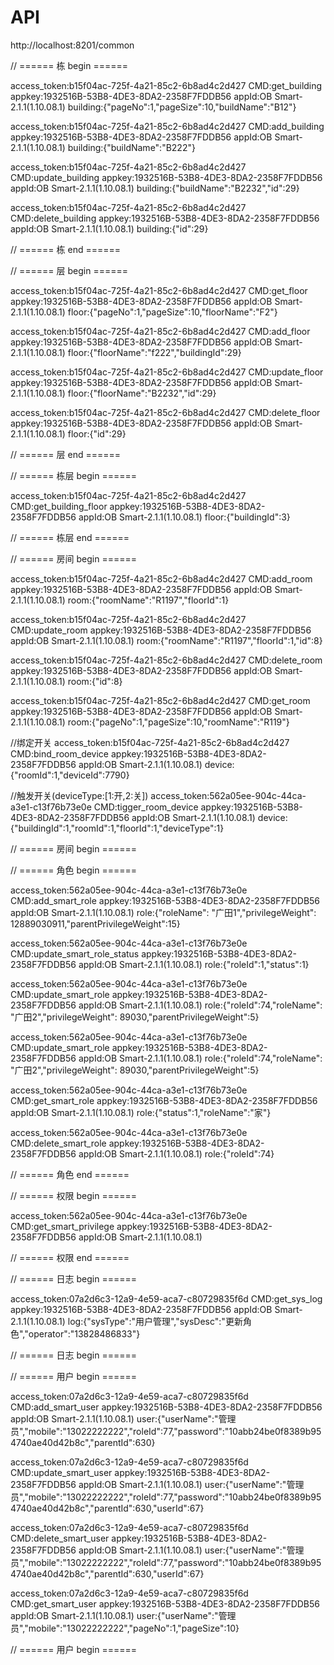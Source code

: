 # API

http://localhost:8201/common

// ====== 栋 begin ======

access_token:b15f04ac-725f-4a21-85c2-6b8ad4c2d427
CMD:get_building
appkey:1932516B-53B8-4DE3-8DA2-2358F7FDDB56
appId:OB Smart-2.1.1(1.10.08.1)
building:{"pageNo":1,"pageSize":10,"buildName":"B12"}

access_token:b15f04ac-725f-4a21-85c2-6b8ad4c2d427
CMD:add_building
appkey:1932516B-53B8-4DE3-8DA2-2358F7FDDB56
appId:OB Smart-2.1.1(1.10.08.1)
building:{"buildName":"B222"}

access_token:b15f04ac-725f-4a21-85c2-6b8ad4c2d427
CMD:update_building
appkey:1932516B-53B8-4DE3-8DA2-2358F7FDDB56
appId:OB Smart-2.1.1(1.10.08.1)
building:{"buildName":"B2232","id":29}

access_token:b15f04ac-725f-4a21-85c2-6b8ad4c2d427
CMD:delete_building
appkey:1932516B-53B8-4DE3-8DA2-2358F7FDDB56
appId:OB Smart-2.1.1(1.10.08.1)
building:{"id":29}

// ====== 栋 end ======


// ====== 层 begin ======

access_token:b15f04ac-725f-4a21-85c2-6b8ad4c2d427
CMD:get_floor
appkey:1932516B-53B8-4DE3-8DA2-2358F7FDDB56
appId:OB Smart-2.1.1(1.10.08.1)
floor:{"pageNo":1,"pageSize":10,"floorName":"F2"}

access_token:b15f04ac-725f-4a21-85c2-6b8ad4c2d427
CMD:add_floor
appkey:1932516B-53B8-4DE3-8DA2-2358F7FDDB56
appId:OB Smart-2.1.1(1.10.08.1)
floor:{"floorName":"f222","buildingId":29}

access_token:b15f04ac-725f-4a21-85c2-6b8ad4c2d427
CMD:update_floor
appkey:1932516B-53B8-4DE3-8DA2-2358F7FDDB56
appId:OB Smart-2.1.1(1.10.08.1)
floor:{"floorName":"B2232","id":29}

access_token:b15f04ac-725f-4a21-85c2-6b8ad4c2d427
CMD:delete_floor
appkey:1932516B-53B8-4DE3-8DA2-2358F7FDDB56
appId:OB Smart-2.1.1(1.10.08.1)
floor:{"id":29}

// ====== 层 end ======

// ====== 栋层 begin ======

access_token:b15f04ac-725f-4a21-85c2-6b8ad4c2d427
CMD:get_building_floor
appkey:1932516B-53B8-4DE3-8DA2-2358F7FDDB56
appId:OB Smart-2.1.1(1.10.08.1)
floor:{"buildingId":3}

// ====== 栋层 end ======

// ====== 房间 begin ======

access_token:b15f04ac-725f-4a21-85c2-6b8ad4c2d427
CMD:add_room
appkey:1932516B-53B8-4DE3-8DA2-2358F7FDDB56
appId:OB Smart-2.1.1(1.10.08.1)
room:{"roomName":"R1197","floorId":1}

access_token:b15f04ac-725f-4a21-85c2-6b8ad4c2d427
CMD:update_room
appkey:1932516B-53B8-4DE3-8DA2-2358F7FDDB56
appId:OB Smart-2.1.1(1.10.08.1)
room:{"roomName":"R1197","floorId":1,"id":8}

access_token:b15f04ac-725f-4a21-85c2-6b8ad4c2d427
CMD:delete_room
appkey:1932516B-53B8-4DE3-8DA2-2358F7FDDB56
appId:OB Smart-2.1.1(1.10.08.1)
room:{"id":8}

access_token:b15f04ac-725f-4a21-85c2-6b8ad4c2d427
CMD:get_room
appkey:1932516B-53B8-4DE3-8DA2-2358F7FDDB56
appId:OB Smart-2.1.1(1.10.08.1)
room:{"pageNo":1,"pageSize":10,"roomName":"R119"}

//绑定开关
access_token:b15f04ac-725f-4a21-85c2-6b8ad4c2d427
CMD:bind_room_device
appkey:1932516B-53B8-4DE3-8DA2-2358F7FDDB56
appId:OB Smart-2.1.1(1.10.08.1)
device:{"roomId":1,"deviceId":7790}

//触发开关(deviceType:[1:开,2:关])
access_token:562a05ee-904c-44ca-a3e1-c13f76b73e0e
CMD:tigger_room_device
appkey:1932516B-53B8-4DE3-8DA2-2358F7FDDB56
appId:OB Smart-2.1.1(1.10.08.1)
device:{"buildingId":1,"roomId":1,"floorId":1,"deviceType":1}

// ====== 房间 begin ======


// ====== 角色 begin ======

access_token:562a05ee-904c-44ca-a3e1-c13f76b73e0e
CMD:add_smart_role
appkey:1932516B-53B8-4DE3-8DA2-2358F7FDDB56
appId:OB Smart-2.1.1(1.10.08.1)
role:{"roleName": "广田1","privilegeWeight": 12889030911,"parentPrivilegeWeight":15}

access_token:562a05ee-904c-44ca-a3e1-c13f76b73e0e
CMD:update_smart_role_status
appkey:1932516B-53B8-4DE3-8DA2-2358F7FDDB56
appId:OB Smart-2.1.1(1.10.08.1)
role:{"roleId":1,"status":1}

access_token:562a05ee-904c-44ca-a3e1-c13f76b73e0e
CMD:update_smart_role
appkey:1932516B-53B8-4DE3-8DA2-2358F7FDDB56
appId:OB Smart-2.1.1(1.10.08.1)
role:{"roleId":74,"roleName": "广田2","privilegeWeight": 89030,"parentPrivilegeWeight":5}

access_token:562a05ee-904c-44ca-a3e1-c13f76b73e0e
CMD:update_smart_role
appkey:1932516B-53B8-4DE3-8DA2-2358F7FDDB56
appId:OB Smart-2.1.1(1.10.08.1)
role:{"roleId":74,"roleName": "广田2","privilegeWeight": 89030,"parentPrivilegeWeight":5}


access_token:562a05ee-904c-44ca-a3e1-c13f76b73e0e
CMD:get_smart_role
appkey:1932516B-53B8-4DE3-8DA2-2358F7FDDB56
appId:OB Smart-2.1.1(1.10.08.1)
role:{"status":1,"roleName":"家"}

access_token:562a05ee-904c-44ca-a3e1-c13f76b73e0e
CMD:delete_smart_role
appkey:1932516B-53B8-4DE3-8DA2-2358F7FDDB56
appId:OB Smart-2.1.1(1.10.08.1)
role:{"roleId":74}

// ====== 角色 end ======


// ====== 权限 begin ======

access_token:562a05ee-904c-44ca-a3e1-c13f76b73e0e
CMD:get_smart_privilege
appkey:1932516B-53B8-4DE3-8DA2-2358F7FDDB56
appId:OB Smart-2.1.1(1.10.08.1)

// ====== 权限 end ======


// ====== 日志 begin ======


access_token:07a2d6c3-12a9-4e59-aca7-c80729835f6d
CMD:get_sys_log
appkey:1932516B-53B8-4DE3-8DA2-2358F7FDDB56
appId:OB Smart-2.1.1(1.10.08.1)
log:{"sysType":"用户管理","sysDesc":"更新角色","operator":"13828486833"}

// ====== 日志 begin ======


// ====== 用户 begin ======


access_token:07a2d6c3-12a9-4e59-aca7-c80729835f6d
CMD:add_smart_user
appkey:1932516B-53B8-4DE3-8DA2-2358F7FDDB56
appId:OB Smart-2.1.1(1.10.08.1)
user:{"userName":"管理员","mobile":"13022222222","roleId":77,"password":"10abb24be0f8389b954740ae40d42b8c","parentId":630}


access_token:07a2d6c3-12a9-4e59-aca7-c80729835f6d
CMD:update_smart_user
appkey:1932516B-53B8-4DE3-8DA2-2358F7FDDB56
appId:OB Smart-2.1.1(1.10.08.1)
user:{"userName":"管理员","mobile":"13022222222","roleId":77,"password":"10abb24be0f8389b954740ae40d42b8c","parentId":630,"userId":67}

access_token:07a2d6c3-12a9-4e59-aca7-c80729835f6d
CMD:delete_smart_user
appkey:1932516B-53B8-4DE3-8DA2-2358F7FDDB56
appId:OB Smart-2.1.1(1.10.08.1)
user:{"userName":"管理员","mobile":"13022222222","roleId":77,"password":"10abb24be0f8389b954740ae40d42b8c","parentId":630,"userId":67}

access_token:07a2d6c3-12a9-4e59-aca7-c80729835f6d
CMD:get_smart_user
appkey:1932516B-53B8-4DE3-8DA2-2358F7FDDB56
appId:OB Smart-2.1.1(1.10.08.1)
user:{"userName":"管理员","mobile":"13022222222","pageNo":1,"pageSize":10}


// ====== 用户 begin ======
